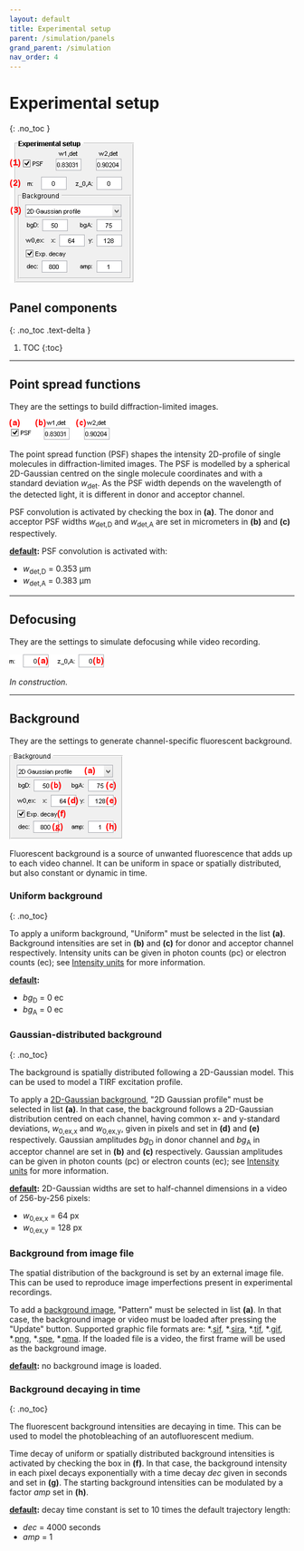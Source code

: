 ```yaml
---
layout: default
title: Experimental setup
parent: /simulation/panels
grand_parent: /simulation
nav_order: 4
---
```


# Experimental setup
{: .no_toc }

<a href="../../assets/images/gui/sim-panel-experimental-setup.png"><img src="../../assets/images/gui/sim-panel-experimental-setup.png" style="max-width: 220px;"  /></a>

## Panel components
{: .no_toc .text-delta }

1. TOC
{:toc}

---

## Point spread functions

They are the settings to build diffraction-limited images.

<a href="../../assets/images/gui/sim-panel-experimental-setup-psf.png"><img src="../../assets/images/gui/sim-panel-experimental-setup-psf.png" style="max-width: 177px;" /></a>

The point spread function (PSF) shapes the intensity 2D-profile of single molecules in diffraction-limited images. 
The PSF is modelled by a spherical 2D-Gaussian centred on the single molecule coordinates and with a standard deviation *w*<sub>det</sub>.
As the PSF width depends on the wavelength of the detected light, it is different in donor and acceptor channel.

PSF convolution is activated by checking the box in **(a)**.
The donor and acceptor PSF widths *w*<sub>det,D</sub> and *w*<sub>det,A</sub> are set in micrometers in **(b)** and **(c)** respectively.

**<u>default</u>:** PSF convolution is activated with:
* *w*<sub>det,D</sub> = 0.353 &#956;m
* *w*<sub>det,A</sub> = 0.383 &#956;m

---

## Defocusing

They are the settings to simulate defocusing while video recording.

<a href="../../assets/images/gui/sim-panel-experimental-setup-defocus.png"><img src="../../assets/images/gui/sim-panel-experimental-setup-defocus.png" style="max-width: 220px;" /></a>

*In construction.*

---

## Background

They are the settings to generate channel-specific fluorescent background.

<a href="../../assets/images/gui/sim-panel-experimental-setup-background.png"><img src="../../assets/images/gui/sim-panel-experimental-setup-background.png" style="max-width: 200px;" /></a>

Fluorescent background is a source of unwanted fluorescence that adds up to each video channel. It can be uniform in space or spatially distributed, but also constant or dynamic in time.


### Uniform background
{: .no_toc}

To apply a uniform background, "Uniform" must be selected in the list **(a)**. 
Background intensities are set in **(b)** and **(c)** for donor and acceptor channel respectively.
Intensity units can be given in photon counts (pc) or electron counts (ec); see
[Intensity units](panel-molecules#intensity-units) for more information.

**<u>default</u>:** 
* *bg*<sub>D</sub> = 0 ec
* *bg*<sub>A</sub> = 0 ec


### Gaussian-distributed background
{: .no_toc}

The background is spatially distributed following a 2D-Gaussian model. This can be used to model a TIRF excitation profile.

To apply a <u>2D-Gaussian background</u>, "2D Gaussian profile" must be selected in list **(a)**.
In that case, the background follows a 2D-Gaussian distribution centred on each channel, having common x- and y-standard deviations, *w*<sub>0,ex,x</sub> and *w*<sub>0,ex,y</sub>, given in pixels and set in **(d)** and **(e)** respectively.
Gaussian amplitudes *bg*<sub>D</sub> in donor channel and *bg*<sub>A</sub> in acceptor channel are set in **(b)** and **(c)** respectively.
Gaussian amplitudes can be given in photon counts (pc) or electron counts (ec); see
[Intensity units](panel-molecules#intensity-units) for more information.

**<u>default</u>:** 2D-Gaussian widths are set to half-channel dimensions in a video of 256-by-256 pixels:
* *w*<sub>0,ex,x</sub> = 64 px
* *w*<sub>0,ex,y</sub> = 128 px


### Background from image file

The spatial distribution of the background is set by an external image file. This can be used to reproduce image imperfections present in experimental recordings.

To add a <u>background image</u>, "Pattern" must be selected in list **(a)**.
In that case, the background image or video must be loaded after pressing the "Update" button.
Supported graphic file formats are: *.<u>sif</u>, *.<u>sira</u>, *.<u>tif</u>, *.<u>gif</u>, *.<u>png</u>, *.<u>spe</u>, *.<u>pma</u>.
If the loaded file is a video, the first frame will be used as the background image.

**<u>default</u>:** no background image is loaded.


### Background decaying in time
{: .no_toc}

The fluorescent background intensities are decaying in time. This can be used to model the photobleaching of an autofluorescent medium.

Time decay of uniform or spatially distributed background intensities is activated by checking the box in **(f)**.
In that case, the background intensity in each pixel decays exponentially with a time decay *dec* given in seconds and set in **(g)**.
The starting background intensities can be modulated by a factor *amp* set in **(h)**. 

**<u>default</u>:** decay time constant is set to 10 times the default trajectory length:
* *dec* = 4000 seconds
* *amp* = 1



